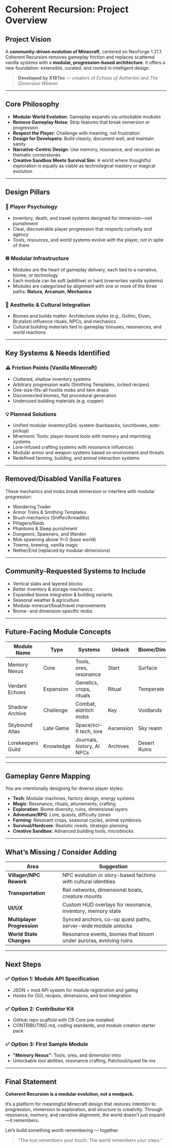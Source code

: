 # Coherent Recursion: Project Overview

## Project Vision
A **community-driven evolution of Minecraft**, centered on NeoForge 1.21.1. Coherent Recursion removes gameplay friction and replaces scattered vanilla systems with a **modular, progression-based architecture**. It offers a new foundation: extensible, curated, and rooted in intelligent design.

> **Developed by X18Tec** — creators of *Echoes of Aetherion* and *The Dimension Weaver*.

---

## Core Philosophy

- **Modular World Evolution**: Gameplay expands via unlockable modules
- **Remove Gameplay Noise**: Strip features that break immersion or progression
- **Respect the Player**: Challenge with meaning, not frustration
- **Design for Developers**: Build cleanly, document well, and maintain sanity
- **Narrative-Centric Design**: Use memory, resonance, and recursion as thematic cornerstones
- **Creative Sandbox Meets Survival Sim**: A world where thoughtful exploration is equally as viable as technological mastery or magical evolution

---

## Design Pillars

### 🧠 Player Psychology
- Inventory, death, and travel systems designed for immersion—not punishment
- Clear, discoverable player progression that respects curiosity and agency
- Tools, resources, and world systems evolve *with* the player, not in spite of them

### 🌐 Modular Infrastructure
- Modules are the heart of gameplay delivery, each tied to a narrative, biome, or technology
- Each module can be soft (additive) or hard (overwrites vanilla systems)
- Modules are categorized by alignment with one or more of the three paths: **Natura**, **Arcanum**, **Mechanica**

### 🎨 Aesthetic & Cultural Integration
- Biomes and builds matter. Architecture styles (e.g., Gothic, Elven, Brutalist) influence rituals, NPCs, and mechanics
- Cultural building materials tied to gameplay bonuses, resonances, and world reactions

---

## Key Systems & Needs Identified

### ⚠️ Friction Points (Vanilla Minecraft)
- Cluttered, shallow inventory systems
- Arbitrary progression walls (Smithing Templates, locked recipes)
- One-size-fits-all hostile mobs and item drops
- Disconnected biomes, flat procedural generation
- Underused building materials (e.g. copper)

### 💡 Planned Solutions
- Unified modular inventory/QoL system (backpacks, lunchboxes, auto-pickup)
- Mnemonic Tools: player-bound tools with memory and imprinting systems
- Lore-infused crafting systems with resonance influences
- Modular armor and weapon systems based on environment and threats
- Redefined farming, building, and animal interaction systems

---

## Removed/Disabled Vanilla Features

These mechanics and mobs break immersion or interfere with modular progression:

- Wandering Trader
- Armor Trims & Smithing Templates
- Brush mechanics (Sniffer/Armadillo)
- Pillagers/Raids
- Phantoms & Sleep punishment
- Dungeons, Spawners, and Warden
- Mob spawning above Y=0 (base world)
- Totems, brewing, vanilla magic
- Nether/End (replaced by modular dimensions)

---

## Community-Requested Systems to Include

- Vertical slabs and layered blocks
- Better inventory & storage mechanics
- Expanded biome integration & building variants
- Seasonal weather & agriculture
- Modular minecart/boat/travel improvements
- Biome- and dimension-specific mobs

---

## Future-Facing Module Concepts

| Module Name | Type | Systems | Unlock | Biome/Dim | Path |
|-------------|------|---------|--------|-----------|------|
| Memory Nexus | Core | Tools, ores, resonance | Start | Surface | Mechanica |
| Verdant Echoes | Expansion | Genetics, crops, rituals | Ritual | Temperate | Natura |
| Shadow Archive | Challenge | Combat, eldritch mobs | Key | Voidlands | Arcanum |
| Skybound Atlas | Late Game | Space/sci-fi tech, lore | Ascension | Sky realm | Mixed |
| Lorekeepers Guild | Knowledge | Journals, history, AI NPCs | Archives | Desert Ruins | All |

---

## Gameplay Genre Mapping

You are intentionally designing for diverse player styles:

- **Tech**: Modular machines, factory design, energy systems
- **Magic**: Resonance, rituals, attunements, crafting
- **Exploration**: Biome diversity, ruins, dimensional layers
- **Adventure/RPG**: Lore, quests, difficulty zones
- **Farming**: Resonant crops, seasonal cycles, animal symbiosis
- **Survival/Hardcore**: Realistic needs, strategic planning
- **Creative Sandbox**: Advanced building tools, microblocks

---

## What’s Missing / Consider Adding

| Area | Suggestion |
|------|------------|
| **Villager/NPC Rework** | NPC evolution or story-based factions with cultural identities |
| **Transportation** | Rail networks, dimensional boats, creature mounts |
| **UI/UX** | Custom HUD overlays for resonance, inventory, memory state |
| **Multiplayer Progression** | Synced anchors, co-op quest paths, server-wide module unlocks |
| **World State Changes** | Resonance events, biomes that bloom under auroras, evolving ruins |

---

## Next Steps

### ✅ Option 1: Module API Specification
- JSON + mod API system for module registration and gating
- Hooks for GUI, recipes, dimensions, and tool integration

### ✅ Option 2: Contributor Kit
- GitHub repo scaffold with CR Core pre-installed
- CONTRIBUTING.md, coding standards, and module creation starter pack

### ✅ Option 3: First Sample Module
- **"Memory Nexus"**: Tools, ores, and dimension intro
- Unlockable tool abilities, resonance crafting, Patchouli/quest tie-ins

---

## Final Statement

**Coherent Recursion is a modular evolution, not a modpack.**

It’s a platform for meaningful Minecraft design that restores intention to progression, immersion to exploration, and structure to creativity. Through resonance, memory, and narrative alignment, the world doesn’t just expand—it remembers.

Let’s build something worth remembering — together.

> “The tool remembers your touch. The world remembers your steps.”

